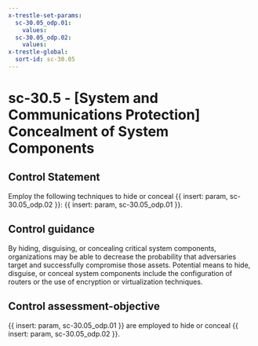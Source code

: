 ```yaml
---
x-trestle-set-params:
  sc-30.05_odp.01:
    values:
  sc-30.05_odp.02:
    values:
x-trestle-global:
  sort-id: sc-30.05
---
```


# sc-30.5 - \[System and Communications Protection\] Concealment of System Components

## Control Statement

Employ the following techniques to hide or conceal {{ insert: param, sc-30.05_odp.02 }}: {{ insert: param, sc-30.05_odp.01 }}.

## Control guidance

By hiding, disguising, or concealing critical system components, organizations may be able to decrease the probability that adversaries target and successfully compromise those assets. Potential means to hide, disguise, or conceal system components include the configuration of routers or the use of encryption or virtualization techniques.

## Control assessment-objective

{{ insert: param, sc-30.05_odp.01 }} are employed to hide or conceal {{ insert: param, sc-30.05_odp.02 }}.

